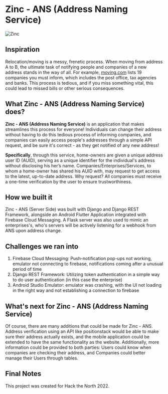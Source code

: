 # Zinc - ANS (Address Naming Service)

![Zinc](https://i.ibb.co/h1MgGqP/Screen-Shot-2022-09-17-at-10-57-48-PM.png)

## Inspiration

Relocation/moving is a messy, frenetic process. When moving from address A to B,  the ultimate task of notifying people and companies of a new address stands in the way of all. For example, [moving.com](https://www.moving.com/tips/change-address-checklist-who-to-notify-when-you-move) lists 19 companies you must inform, which includes the post office, tax agencies and banks. This process is tedious, and if you miss something vital, this could lead to missed bills or other serious consequences.

## What Zinc - ANS (Address Naming Service) does?

**Zinc - ANS (Address Naming Service)** is an application that makes streamlines this process for everyone! Individuals can change their address without having to do this tedious process of informing companies, and companies can easily access people's addresses through a simple API request, and be sure it's correct - as they get notified of any new address!

**Specifically**, through this service, home-owners are given a unique address user ID (AUID), serving as a unique identifier for the individual's address without disclosing his her’s name. Companies/Enterprises/Services, to whom a home-owner has shared his AUID with, may request to get access to the latest, up-to-date address. Why request? All companies must receive a one-time verification by the user to ensure trustworthiness.

## How we built it

Zinc - ANS (Server Side) was built with Django and Django REST Framework, alongside an Android Flutter Application integrated with Firebase Cloud Messaging. A Flask server was also used to mimic an enterprises's, who's servers will be actively listening for a webhook from ANS upon address change.

## Challenges we ran into

1. Firebase Cloud Messaging: Push-notification pop-ups not working, emulator not connecting to firebase, notifications coming after a unusual period of time 
2. Django REST Framework: Utilizing token authentication in a simple way to do user authentication (in this case the enterprise)
3. Android Studio Emulator: emulator was crashing, with the UI not loading in the right way and not establishing a connection to firebase

## What's next for Zinc - ANS (Address Naming Service)

Of course, there are many additions that could be made for Zinc - ANS. Address verification using an API like positionstack would be able to make sure their address actually exists, and the mobile application could be extended to have the same functionality as the website. Additionally, more information could be provided to both parties: Users could know when companies are checking their address, and Companies could better manage their Users through tables.

## Final Notes

This project was created for Hack the North 2022.
